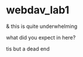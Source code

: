 # webdav_lab1
<!DOCTYPE html>
<html lang="en">
<head>
  <meta charset="utf-8">
  <title>Internet Technologies and Web Design</title>
</head>
<body>
  <p>&amp; this is quite underwhelming</p>
  <p>what did you expect in here? </p>
<p> tis but a dead end</p>
</body>
</html>